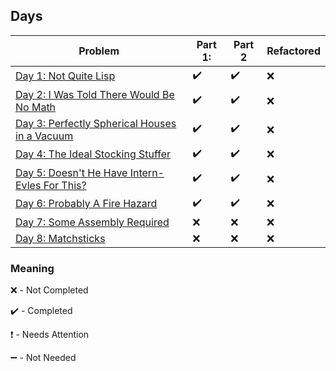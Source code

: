 ## Days

| Problem | Part 1: | Part 2 | Refactored |
| ------- | ------- | ------ | ---------- |
| [Day 1: Not Quite Lisp](2015day1) | :heavy_check_mark: | :heavy_check_mark: | :x: |
| [Day 2: I Was Told There Would Be No Math](2015day2) | :heavy_check_mark: | :heavy_check_mark: | :x: |
| [Day 3: Perfectly Spherical Houses in a Vacuum](2015day3) | :heavy_check_mark: | :heavy_check_mark: | :x: |
| [Day 4: The Ideal Stocking Stuffer](2015day4) | :heavy_check_mark: | :heavy_check_mark: | :x: |
| [Day 5: Doesn't He Have Intern-Evles For This?](2015day5) | :heavy_check_mark: | :heavy_check_mark: | :x: |
| [Day 6: Probably A Fire Hazard](2015day6) | :heavy_check_mark: | :heavy_check_mark: | :x: |
| [Day 7: Some Assembly Required](2015day7) | :x: | :x: | :x: |\
| [Day 8: Matchsticks](2015day8) | :x: | :x: | :x: |

### Meaning

:x: - Not Completed

:heavy_check_mark: - Completed

:heavy_exclamation_mark: - Needs Attention

:heavy_minus_sign: - Not Needed
